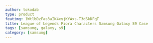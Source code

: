 ```yaml
---
author: tokodab
type: product
featimg: 1WtlbDzFas3aIK4xyjKYAxs-T3dSkDFqT
title: League of Legends Fiora Characters Samsung Galaxy S9 Case
tags: [samsung, galaxy, s9]
category: [samsung]
---
```

